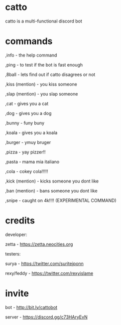 # catto
catto is a multi-functional discord bot

# commands

,info - the help command

,ping - to test if the bot is fast enough

,8ball - lets find out if catto disagrees or not


,kiss (mention) - you kiss someone

,slap (mention) - you slap someone


,cat - gives you a cat

,dog - gives you a dog

,bunny - funy buny

,koala - gives you a koala


,burger - ymuy bruger

,pizza - yay pizzer!!

,pasta - mama mia italiano

,cola - cokey cola!!!!!


,kick (mention) - kicks someone you dont like

,ban (mention) - bans someone you dont like

,snipe - caught on 4k!!!! (EXPERIMENTAL COMMAND)


# credits
developer: 

zetta - https://zetta.neocities.org


testers:

surya - https://twitter.com/suritejponn

rexy/feddy - https://twitter.com/rexyislame


# invite
bot - http://bit.ly/cattobot

server - https://discord.gg/c73HAryEvN


